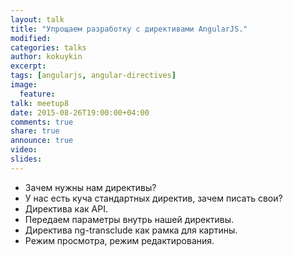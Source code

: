 ```yaml
---
layout: talk
title: "Упрощаем разработку с директивами AngularJS."
modified:
categories: talks
author: kokuykin
excerpt:
tags: [angularjs, angular-directives]
image:
  feature:
talk: meetup8
date: 2015-08-26T19:00:00+04:00
comments: true
share: true
announce: true 
video: 
slides: 
---
```


 - Зачем нужны нам директивы?
 - У нас есть куча стандартных директив, зачем писать свои?
 - Директива как API.
 - Передаем параметры внутрь нашей директивы.
 - Директива  ng-transclude как рамка для картины.
 - Режим просмотра, режим редактирования.